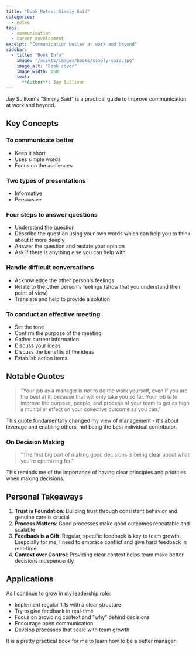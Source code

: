 ```yaml
---
title: "Book Notes: Simply Said"
categories:
  - notes
tags:
  - communication
  - career development
excerpt: "Communication better at work and beyond"
sidebar:
  - title: "Book Info"
    image: "/assets/images/books/simply-said.jpg"
    image_alt: "Book cover"
    image_width: 150
    text:
      **Author**: Jay Sullivan
---
```


Jay Sullivan's "Simply Said" is a practical guide to improve communication at work and beyond. 

## Key Concepts

### To communicate better
- Keep it short
- Uses simple words
- Focus on the audiences 

### Two types of presentations
- Informative 
- Persuasive

### Four steps to answer questions 
- Understand the question 
- Describe the question using your own words which can help you to think about it more deeply
- Answer the question and restate your opinion 
- Ask if there is anything else you can help with

### Handle difficult conversations
- Acknowledge the other person's feelings
- Relate to the other person's feelings (show that you understand their point of view)
- Translate and help to provide a solution

### To conduct an effective meeting
- Set the tone
- Confirm the purpose of the meeting
- Gather current information
- Discuss your ideas
- Discuss the benefits of the ideas
- Establish action items

## Notable Quotes

> "Your job as a manager is not to do the work yourself, even if you are the best at it, because that will only take you so far. Your job is to improve the purpose, people, and process of your team to get as high a multiplier effect on your collective outcome as you can."

This quote fundamentally changed my view of management - it's about leverage and enabling others, not being the best individual contributor.

### On Decision Making
> "The first big part of making good decisions is being clear about what you're optimizing for."

This reminds me of the importance of having clear principles and priorities when making decisions.

## Personal Takeaways

1. **Trust is Foundation**: Building trust through consistent behavior and genuine care is crucial
2. **Process Matters**: Good processes make good outcomes repeatable and scalable
3. **Feedback is a Gift**: Regular, specific feedback is key to team growth. Esepcially for me, I need to embrace conflict and give hard feedback in real-time.
4. **Context over Control**: Providing clear context helps team make better decisions independently

## Applications

As I continue to grow in my leadership role:
- Implement regular 1:1s with a clear structure
- Try to give feedback in real-time
- Focus on providing context and "why" behind decisions
- Encourage open communication
- Develop processes that scale with team growth

It is a pretty practical book for me to learn how to be a better manager.